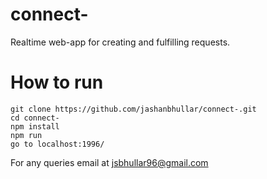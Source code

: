 # connect-
Realtime web-app for creating and fulfilling requests.

# How to run
```
git clone https://github.com/jashanbhullar/connect-.git 
cd connect-
npm install 
npm run 
go to localhost:1996/
```
For any queries email at jsbhullar96@gmail.com
